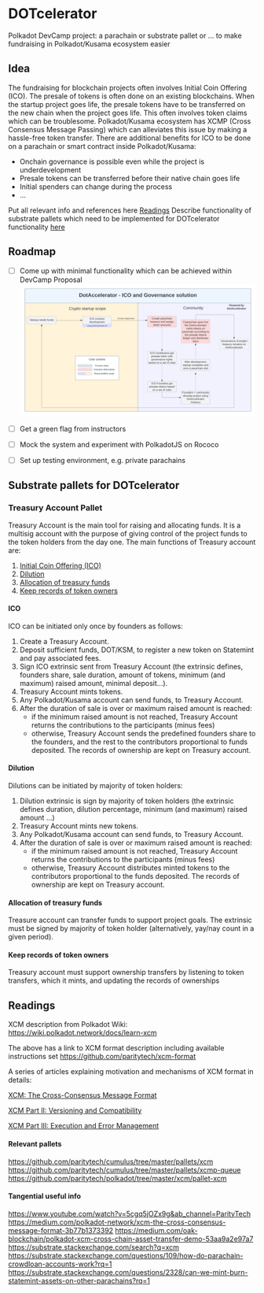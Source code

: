 # DOTcelerator
Polkadot DevCamp project: a parachain or substrate pallet or ... to make fundraising in Polkadot/Kusama ecosystem easier

## Idea
The fundraising for blockchain projects often involves Initial Coin Offering (ICO). The presale of tokens is often done on an existing blockchains. When the startup project goes life, the presale tokens have to be transferred on the new chain when the project goes life. This often involves token claims which can be troublesome. Polkadot/Kusama ecosystem has XCMP (Cross Consensus Message Passing) which can alleviates this issue by making a hassle-free token transfer. There are additional benefits for ICO to be done on a parachain or smart contract inside Polkadot/Kusama:
* Onchain governance is possible even while the project is underdevelopment
* Presale tokens can be transferred before their native chain goes life
* Initial spenders can change during the process
* ...

Put all relevant info and references here [Readings](#readings)
Describe functionality of substrate pallets which need to be implemented for DOTcelerator functionality [here](#substrate-pallets-for-dotcelerator)  


## Roadmap

- [ ] Come up with minimal functionality which can be achieved within DevCamp
Proposal 
![alt text](https://github.com/serkul/DOTcelerator/blob/master/System.png?raw=true)
- [ ] Get a green flag from instructors
- [ ] Mock the system and experiment with PolkadotJS on Rococo
- [ ] Set up testing environment, e.g. private parachains 


## Substrate pallets for DOTcelerator
### Treasury Account Pallet
Treasury Account is the main tool for raising and allocating funds. It is a multisig account with the purpose of giving control of the project funds to the token holders from the day one. The main functions of Treasury account are:
1. [Initial Coin Offering (ICO)](#ico)
2. [Dilution](#dilution)
2. [Allocation of treasury funds](#allocation-of-treasury-funds)
3. [Keep records of token owners](#keep-records-of-token-owners)

#### ICO
ICO can be initiated only once by founders as follows:
1. Create a Treasury Account. 
2. Deposit sufficient funds, DOT/KSM, to register a new token on Statemint and pay associated fees.
3. Sign ICO extrinsic sent from Treasury Account (the extrinsic defines, founders share, sale duration, amount of tokens, minimum (and maximum) raised amount, minimal deposit...).
4. Treasury Account mints tokens.
5. Any Polkadot/Kusama account can send funds, to Treasury Account.
6. After the duration of sale is over or maximum raised amount is reached:
    - if the minimum raised amount is not reached, Treasury Account returns the contributions to the participants (minus fees) 
    - otherwise, Treasury Account sends the predefined founders share to the founders, and the rest to the contributors proportional to funds deposited. The records of ownership are kept on Treasury account.
#### Dilution
Dilutions can be initiated by majority of token holders:  
1. Dilution extrinsic is sign by majority of token holders (the extrinsic defines duration, dilution percentage, minimum (and maximum) raised amount ...)
2. Treasury Account mints new tokens.
3. Any Polkadot/Kusama account can send funds, to Treasury Account.
4. After the duration of sale is over or maximum raised amount is reached:
    - if the minimum raised amount is not reached, Treasury Account returns the contributions to the participants (minus fees)
    - otherwise, Treasury Account distributes minted tokens to the contributors proportional to the funds deposited. The records of ownership are kept on Treasury account.
	 
#### Allocation of treasury funds
Treasure account can transfer funds to support project goals. The extrinsic must be signed by majority of token holder (alternatively, yay/nay count in a given period).
#### Keep records of token owners
Treasury account must support ownership transfers by listening to token transfers, which it mints, and updating the records of ownerships 

## Readings
XCM description from Polkadot Wiki:
https://wiki.polkadot.network/docs/learn-xcm

The above has a link to XCM format description including available instructions set https://github.com/paritytech/xcm-format

A series of articles explaining motivation and mechanisms of XCM format in details:

[XCM: The Cross-Consensus Message Format](https://medium.com/polkadot-network/xcm-the-cross-consensus-message-format-3b77b1373392)

[XCM Part II: Versioning and Compatibility](https://medium.com/polkadot-network/xcm-part-ii-versioning-and-compatibility-b313fc257b83) 

[XCM Part III: Execution and Error Management](https://medium.com/polkadot-network/xcm-part-iii-execution-and-error-management-ceb8155dd166)



#### Relevant pallets
https://github.com/paritytech/cumulus/tree/master/pallets/xcm
https://github.com/paritytech/cumulus/tree/master/pallets/xcmp-queue
https://github.com/paritytech/polkadot/tree/master/xcm/pallet-xcm


#### Tangential useful info

https://www.youtube.com/watch?v=5cgq5jOZx9g&ab_channel=ParityTech
https://medium.com/polkadot-network/xcm-the-cross-consensus-message-format-3b77b1373392
https://medium.com/oak-blockchain/polkadot-xcm-cross-chain-asset-transfer-demo-53aa9a2e97a7
https://substrate.stackexchange.com/search?q=xcm
https://substrate.stackexchange.com/questions/109/how-do-parachain-crowdloan-accounts-work?rq=1
https://substrate.stackexchange.com/questions/2328/can-we-mint-burn-statemint-assets-on-other-parachains?rq=1

